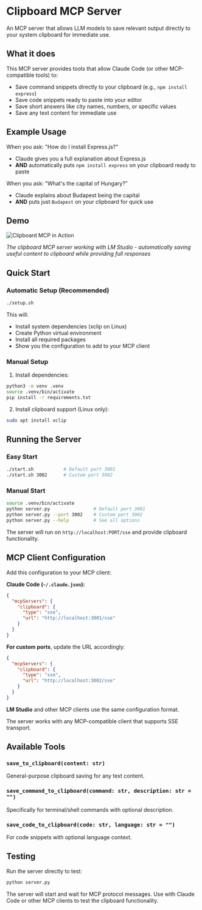 # Clipboard MCP Server

An MCP server that allows LLM models to save relevant output directly to your system clipboard for immediate use.

## What it does

This MCP server provides tools that allow Claude Code (or other MCP-compatible tools) to:
- Save command snippets directly to your clipboard (e.g., `npm install express`)
- Save code snippets ready to paste into your editor
- Save short answers like city names, numbers, or specific values
- Save any text content for immediate use

## Example Usage

When you ask: "How do I install Express.js?"
- Claude gives you a full explanation about Express.js
- **AND** automatically puts `npm install express` on your clipboard ready to paste

When you ask: "What's the capital of Hungary?"
- Claude explains about Budapest being the capital
- **AND** puts just `Budapest` on your clipboard for quick use

## Demo

![Clipboard MCP in Action](clipboard_mcp.gif)

*The clipboard MCP server working with LM Studio - automatically saving useful content to clipboard while providing full responses*

## Quick Start

### Automatic Setup (Recommended)
```bash
./setup.sh
```
This will:
- Install system dependencies (xclip on Linux)
- Create Python virtual environment
- Install all required packages
- Show you the configuration to add to your MCP client

### Manual Setup
1. Install dependencies:
```bash
python3 -m venv .venv
source .venv/bin/activate
pip install -r requirements.txt
```

2. Install clipboard support (Linux only):
```bash
sudo apt install xclip
```

## Running the Server

### Easy Start
```bash
./start.sh           # Default port 3001
./start.sh 3002      # Custom port 3002
```

### Manual Start
```bash
source .venv/bin/activate
python server.py                # Default port 3001
python server.py --port 3002    # Custom port 3002
python server.py --help         # See all options
```

The server will run on `http://localhost:PORT/sse` and provide clipboard functionality.

## MCP Client Configuration

Add this configuration to your MCP client:

**Claude Code (`~/.claude.json`):**
```json
{
  "mcpServers": {
    "clipboard": {
      "type": "sse",
      "url": "http://localhost:3001/sse"
    }
  }
}
```

**For custom ports**, update the URL accordingly:
```json
{
  "mcpServers": {
    "clipboard": {
      "type": "sse",
      "url": "http://localhost:3002/sse"
    }
  }
}
```

**LM Studio** and other MCP clients use the same configuration format.

The server works with any MCP-compatible client that supports SSE transport.

## Available Tools

### `save_to_clipboard(content: str)`
General-purpose clipboard saving for any text content.

### `save_command_to_clipboard(command: str, description: str = "")`
Specifically for terminal/shell commands with optional description.

### `save_code_to_clipboard(code: str, language: str = "")`
For code snippets with optional language context.

## Testing

Run the server directly to test:
```bash
python server.py
```

The server will start and wait for MCP protocol messages. Use with Claude Code or other MCP clients to test the clipboard functionality.